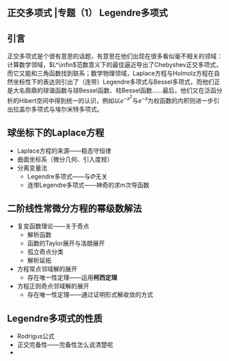 
## 正交多项式 |专题（1） Legendre多项式

## 引言

​	正交多项式是个很有意思的话题，有意思在他们出现在很多看似毫不相关的领域：计算数学领域，$L^\infin$范数意义下的最佳逼近导出了Chebyshev正交多项式，而它又能和三角函数找到联系；数学物理领域，Laplace方程与Holmolz方程在自然坐标性下的表达则引出了（连带）Legendre多项式与Bessel多项式，而他们正是大名鼎鼎的球谐函数与球Bessel函数、柱Bessel函数$\dots \dots$最后，他们又在泛函分析的Hibert空间中得到统一的认识，例如以$e^{-x^2}$与$e^{-x}$为权函数的内积则进一步引出拉盖尔多项式与埃尔米特多项式。

## 球坐标下的Laplace方程

- Laplace方程的来源——稳态守恒律
- 曲面坐标系（微分几何、引入度规）
- 分离变量法
  - Legendre多项式——与$\Phi$无关
  - 连带Legendre多项式——神奇的求m次导函数

## 二阶线性常微分方程的幂级数解法

- 复变函数理论——关于奇点
  - 解析函数
  - 函数的Taylor展开与洛朗展开
  - 孤立奇点分类
  - 解析延拓
- 方程常点邻域解的展开
  - 存在唯一性定理——运用**柯西定理**
- 方程正则奇点邻域解的展开
  - 存在唯一性定理——通过证明形式解收敛的方式

## Legendre多项式的性质

- Rodrigus公式
- 正交完备性——完备性怎么说清楚呢
- 
<!--stackedit_data:
eyJoaXN0b3J5IjpbMTk3ODYzMjU4MV19
-->
